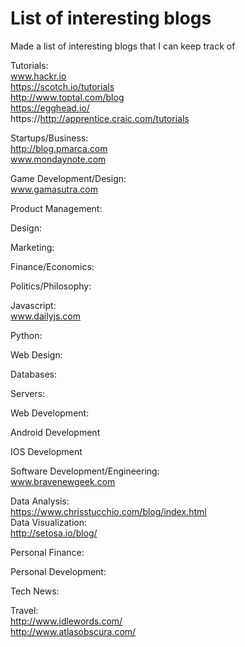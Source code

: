 # List of interesting blogs
Made a list of interesting blogs that I can keep track of

Tutorials:
<br> www.hackr.io
<br> https://scotch.io/tutorials
<br> http://www.toptal.com/blog
<br> https://egghead.io/
<br> https://http://apprentice.craic.com/tutorials

Startups/Business:
<br> http://blog.pmarca.com
<br> www.mondaynote.com

Game Development/Design:
<br> www.gamasutra.com

Product Management:

Design:

Marketing:

Finance/Economics:

Politics/Philosophy:

Javascript:
<br> www.dailyjs.com

Python:

Web Design:

Databases:

Servers:

Web Development:

Android Development

IOS Development

Software Development/Engineering:
<br> www.bravenewgeek.com

Data Analysis:
<br>https://www.chrisstucchio.com/blog/index.html
<br>Data Visualization:<br>
http://setosa.io/blog/

Personal Finance:

Personal Development:

Tech News:

Travel:
<br>http://www.idlewords.com/
<br>http://www.atlasobscura.com/
